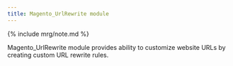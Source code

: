 ```yaml
---
title: Magento_UrlRewrite module
---
```


{% include mrg/note.md %}

Magento_UrlRewrite module provides ability to customize website URLs by creating custom URL rewrite rules.


